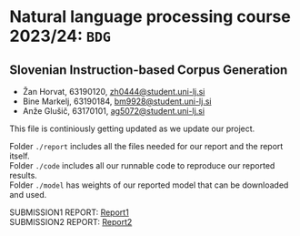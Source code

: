 # Natural language processing course 2023/24: `BDG`

## Slovenian Instruction-based Corpus Generation

- Žan Horvat, 63190120, zh0444@student.uni-lj.si
- Bine Markelj, 63190184, bm9928@student.uni-lj.si
- Anže Glušič, 63170101, ag5072@student.uni-lj.si

This file is continiously getting updated as we update our project.

Folder `./report` includes all the files needed for our report and the report itself.  
Folder `./code` includes all our runnable code to reproduce our reported results.  
Folder `./model` has weights of our reported model that can be downloaded and used.  

SUBMISSION1 REPORT: [Report1](https://github.com/UL-FRI-NLP-2023-2024/ul-fri-nlp-course-project-bdg/blob/main/report/report1.pdf)  
SUBMISSION2 REPORT: [Report2](https://github.com/UL-FRI-NLP-2023-2024/ul-fri-nlp-course-project-bdg/blob/main/report/report2.pdf)
